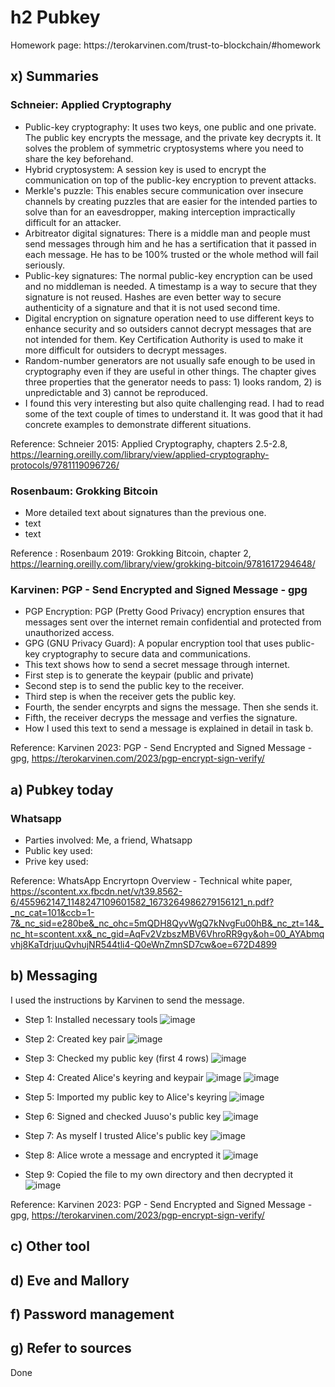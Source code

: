 # h2 Pubkey
<p>Homework page: https://terokarvinen.com/trust-to-blockchain/#homework</p>

## x) Summaries
### Schneier: Applied Cryptography
* Public-key cryptography: It uses two keys, one public and one private. The public key encrypts the message, and the private key decrypts it. It solves the problem of symmetric cryptosystems where you need to share the key beforehand.
* Hybrid cryptosystem: A session key is used to encrypt the communication on top of the public-key encryption to prevent attacks.
* Merkle's puzzle: This enables secure communication over insecure channels by creating puzzles that are easier for the intended parties to solve than for an eavesdropper, making interception impractically difficult for an attacker.
* Arbitreator digital signatures: There is a middle man and people must send messages through him and he has a sertification that it passed in each message. He has to be 100% trusted or the whole method will fail seriously.
* Public-key signatures: The normal public-key encryption can be used and no middleman is needed. A timestamp is a way to secure that they signature is not reused. Hashes are even better way to secure authenticity of a signature and that it is not used second time.
* Digital encryption on signature operation need to use different keys to enhance security and so outsiders cannot decrypt messages that are not intended for them. Key Certification Authority is used to make it more difficult for outsiders to decrypt messages.
* Random-number generators are not usually safe enough to be used in cryptography even if they are useful in other things. The chapter gives three properties that the generator needs to pass: 1) looks random, 2) is unpredictable and 3) cannot be reproduced.
* I found this very interesting but also quite challenging read. I had to read some of the text couple of times to understand it. It was good that it had concrete examples to demonstrate different situations.

Reference: Schneier 2015: Applied Cryptography, chapters 2.5-2.8, https://learning.oreilly.com/library/view/applied-cryptography-protocols/9781119096726/

### Rosenbaum: Grokking Bitcoin
* More detailed text about signatures than the previous one.
* text
* text

Reference : Rosenbaum 2019: Grokking Bitcoin, chapter 2, https://learning.oreilly.com/library/view/grokking-bitcoin/9781617294648/

### Karvinen: PGP - Send Encrypted and Signed Message - gpg
* PGP Encryption: PGP (Pretty Good Privacy) encryption ensures that messages sent over the internet remain confidential and protected from unauthorized access.
* GPG (GNU Privacy Guard): A popular encryption tool that uses public-key cryptography to secure data and communications.
* This text shows how to send a secret message through internet.
* First step is to generate the keypair (public and private)
* Second step is to send the public key to the receiver.
* Third step is when the receiver gets the public key.
* Fourth, the sender encyrpts and signs the message. Then she sends it.
* Fifth, the receiver decryps the message and verfies the signature.
* How I used this text to send a message is explained in detail in task b.

Reference: Karvinen 2023: PGP - Send Encrypted and Signed Message - gpg, https://terokarvinen.com/2023/pgp-encrypt-sign-verify/

## a) Pubkey today  
### Whatsapp
* Parties involved: Me, a friend, Whatsapp
* Public key used: 
* Prive key used: 

Reference: WhatsApp Encryrtopn Overview - Technical white paper, https://scontent.xx.fbcdn.net/v/t39.8562-6/455962147_1148247109601582_1673264986279156121_n.pdf?_nc_cat=101&ccb=1-7&_nc_sid=e280be&_nc_ohc=5mQDH8QyvWgQ7kNvgFu00hB&_nc_zt=14&_nc_ht=scontent.xx&_nc_gid=AqFv2VzbszMBV6VhroRR9gy&oh=00_AYAbmqvhj8KaTdrjuuQvhujNR544tli4-Q0eWnZmnSD7cw&oe=672D4899

## b) Messaging
<p>I used the instructions by Karvinen to send the message.</p>

* Step 1: Installed necessary tools
![image](https://github.com/user-attachments/assets/5aadabb4-a91a-480e-98d8-1c2526963d97)

* Step 2: Created key pair
![image](https://github.com/user-attachments/assets/c8c5a5c2-40ff-43b0-a313-ca0f412be572)

* Step 3: Checked my public key (first 4 rows)
![image](https://github.com/user-attachments/assets/07a5cb8d-fa2b-4181-95d0-4f953de85313)

* Step 4: Created Alice's keyring and keypair
![image](https://github.com/user-attachments/assets/f389b9b2-aeb0-48c9-83af-10a65a9d893d)
![image](https://github.com/user-attachments/assets/21e1b06c-e30c-4d4c-a686-5802a23c109c)

* Step 5: Imported my public key to Alice's keyring
![image](https://github.com/user-attachments/assets/67425430-debc-4609-bd4b-368c20af27ab)

* Step 6: Signed and checked Juuso's public key
![image](https://github.com/user-attachments/assets/cf55ff38-52a4-4ca2-851b-d95b918e3bd2)

* Step 7: As myself I trusted Alice's public key
![image](https://github.com/user-attachments/assets/fa45bc18-fec6-4287-96b3-aeeff63e8410)

* Step 8: Alice wrote a message and encrypted it
![image](https://github.com/user-attachments/assets/d400c8e1-5fdb-4be4-9907-8906b179e12c)

* Step 9: Copied the file to my own directory and then decrypted it
![image](https://github.com/user-attachments/assets/de07e449-7dfc-41c2-88b4-49e4844ad3d6)










Reference: Karvinen 2023: PGP - Send Encrypted and Signed Message - gpg, https://terokarvinen.com/2023/pgp-encrypt-sign-verify/

## c) Other tool

## d) Eve and Mallory

## f) Password management

## g) Refer to sources
<p>Done</p>


